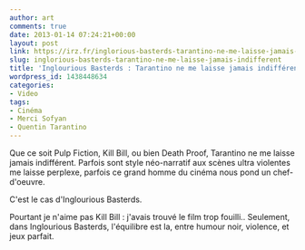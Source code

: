 ```yaml
---
author: art
comments: true
date: 2013-01-14 07:24:21+00:00
layout: post
link: https://irz.fr/inglorious-basterds-tarantino-ne-me-laisse-jamais-indifferent/
slug: inglorious-basterds-tarantino-ne-me-laisse-jamais-indifferent
title: 'Inglourious Basterds : Tarantino ne me laisse jamais indifférent'
wordpress_id: 1438448634
categories:
- Video
tags:
- Cinéma
- Merci Sofyan
- Quentin Tarantino
---
```


Que ce soit Pulp Fiction, Kill Bill, ou bien Death Proof, Tarantino ne me laisse jamais indifférent. Parfois sont style néo-narratif aux scènes ultra violentes me laisse perplexe, parfois ce grand homme du cinéma nous pond un chef-d'oeuvre.

C'est le cas d'Inglourious Basterds.

Pourtant je n'aime pas Kill Bill : j'avais trouvé le film trop fouilli.. Seulement, dans Inglourious Basterds, l'équilibre est la, entre humour noir, violence, et jeux parfait.
